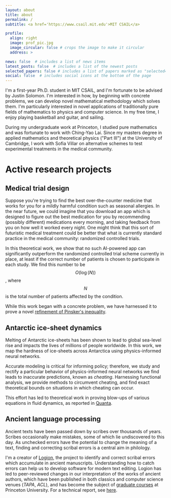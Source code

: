 ```yaml
---
layout: about
title: about
permalink: /
subtitle: <a href='https://www.csail.mit.edu'>MIT CSAIL</a>

profile:
  align: right
  image: prof_pic.jpg
  image_circular: false # crops the image to make it circular
  address: >

news: false  # includes a list of news items
latest_posts: false  # includes a list of the newest posts
selected_papers: false # includes a list of papers marked as "selected={true}"
social: false  # includes social icons at the bottom of the page
---
```


I'm a first-year Ph.D. student in MIT CSAIL, and I'm fortunate to be advised by Justin Solomon. I'm interested in how, by beginning with concrete problems, we can develop novel mathematical methodology which solves them. I'm particularly interested in novel applications of traditionally pure fields of mathematics to physics and computer science. In my free time, I enjoy playing basketball and guitar, and sailing.

During my undergraduate work at Princeton, I studied pure mathematics and was fortunate to work with Ching-Yao Lai. Since my masters degree in applied mathematics and theoretical physics ("Part III") at the University of Cambridge, I work with Sofia Villar on alternative schemes to test experimental treatments in the medical community.


  
# Active research projects

  
## Medical trial design
Suppose you're trying to find the best over-the-counter medicine that works for you for a mildly harmful condition such as seasonal allergies. In the near future, we could imagine that you download an app which is designed to figure out the best medication for you by recommending (possibly different) medications every morning, and taking feedback from you on how well it worked every night. One might think that this sort of futuristic medical treatment could be better that what is currently standard practice in the medical community: randomized controlled trials. 

In this theoretical work, we show that no such AI-powered app can significantly outperform the randomized controlled trial scheme currently in place, at least if the correct number of patients is chosen to participate in each study. We find this number to be $$O(\log(N))$$, where $$N$$ is the total number of patients affected by the condition.

While this work began with a concrete problem, we have harnessed it to prove a novel [refinement of Pinsker's inequality](#).

## Antarctic ice-sheet dynamics
Melting of Antarctic ice-sheets has been shown to lead to global sea-level rise and impacts the lives of millions of people worldwide. In this work, we map the hardness of ice-sheets across Antarctica using physics-informed neural networks.

Accurate modeling is critical for informing policy; therefore, we study and rectify a particular behavior of physics-informed neural networks we find leads to inaccurate predictions, known as *cheating*. Harnessing functional analysis, we provide methods to circumvent cheating, and find exact theoretical bounds on situations in which cheating can occur.

This effort has led to theoretical work in proving blow-ups of various equations in fluid dynamics, as reported in [Quanta](https://www.quantamagazine.org/deep-learning-poised-to-blow-up-famed-fluid-equations-20220412/).

## Ancient language processing
Ancient texts have been passed down by scribes over thousands of years. Scribes occasionally make mistakes, some of which lie undiscovered to this day. As unchecked errors have the potential to change the meaning of a text, finding and correcting scribal errors is a central aim in philology.

I'm a creator of [Logion](https://www.logionproject.princeton.edu), the project to identify and correct scribal errors which accumulate in ancient manuscripts. Understanding how to catch errors can help us to develop software for modern text editing. Logion has led to peer-reviewed changes in our interpretation of the works of ancient authors, which have been published in both classics and computer science venues (*TAPA*, *ACL*), and has become the subject of [graduate courses](https://hellenic.princeton.edu/study/graduate/courses/fall-2023/problems-greek-literature-greek-philology-past-and-future) at Princeton University. For a technical report, see [here](https://arxiv.org/abs/2305.01099).

